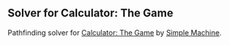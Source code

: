 ## Solver for Calculator: The Game

Pathfinding solver for [Calculator: The Game](http://www.simplemachine.co/game/calculator-the-game/) by [Simple Machine](http://www.simplemachine.co).
